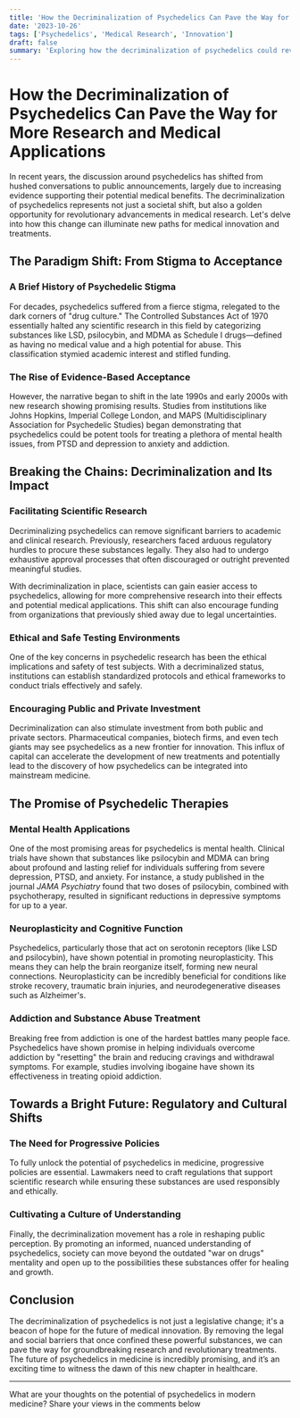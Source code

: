 ```yaml
---
title: 'How the Decriminalization of Psychedelics Can Pave the Way for More Research and Medical Applications'
date: '2023-10-26'
tags: ['Psychedelics', 'Medical Research', 'Innovation']
draft: false
summary: 'Exploring how the decriminalization of psychedelics could revolutionize medical research and open new doors for treatment options.'
---
```


# How the Decriminalization of Psychedelics Can Pave the Way for More Research and Medical Applications

In recent years, the discussion around psychedelics has shifted from hushed conversations to public announcements, largely due to increasing evidence supporting their potential medical benefits. The decriminalization of psychedelics represents not just a societal shift, but also a golden opportunity for revolutionary advancements in medical research. Let's delve into how this change can illuminate new paths for medical innovation and treatments.

## The Paradigm Shift: From Stigma to Acceptance

### A Brief History of Psychedelic Stigma
For decades, psychedelics suffered from a fierce stigma, relegated to the dark corners of "drug culture." The Controlled Substances Act of 1970 essentially halted any scientific research in this field by categorizing substances like LSD, psilocybin, and MDMA as Schedule I drugs—defined as having no medical value and a high potential for abuse. This classification stymied academic interest and stifled funding.

### The Rise of Evidence-Based Acceptance
However, the narrative began to shift in the late 1990s and early 2000s with new research showing promising results. Studies from institutions like Johns Hopkins, Imperial College London, and MAPS (Multidisciplinary Association for Psychedelic Studies) began demonstrating that psychedelics could be potent tools for treating a plethora of mental health issues, from PTSD and depression to anxiety and addiction.

## Breaking the Chains: Decriminalization and Its Impact

### Facilitating Scientific Research
Decriminalizing psychedelics can remove significant barriers to academic and clinical research. Previously, researchers faced arduous regulatory hurdles to procure these substances legally. They also had to undergo exhaustive approval processes that often discouraged or outright prevented meaningful studies.

With decriminalization in place, scientists can gain easier access to psychedelics, allowing for more comprehensive research into their effects and potential medical applications. This shift can also encourage funding from organizations that previously shied away due to legal uncertainties.

### Ethical and Safe Testing Environments
One of the key concerns in psychedelic research has been the ethical implications and safety of test subjects. With a decriminalized status, institutions can establish standardized protocols and ethical frameworks to conduct trials effectively and safely.

### Encouraging Public and Private Investment
Decriminalization can also stimulate investment from both public and private sectors. Pharmaceutical companies, biotech firms, and even tech giants may see psychedelics as a new frontier for innovation. This influx of capital can accelerate the development of new treatments and potentially lead to the discovery of how psychedelics can be integrated into mainstream medicine.

## The Promise of Psychedelic Therapies

### Mental Health Applications
One of the most promising areas for psychedelics is mental health. Clinical trials have shown that substances like psilocybin and MDMA can bring about profound and lasting relief for individuals suffering from severe depression, PTSD, and anxiety. For instance, a study published in the journal *JAMA Psychiatry* found that two doses of psilocybin, combined with psychotherapy, resulted in significant reductions in depressive symptoms for up to a year.

### Neuroplasticity and Cognitive Function
Psychedelics, particularly those that act on serotonin receptors (like LSD and psilocybin), have shown potential in promoting neuroplasticity. This means they can help the brain reorganize itself, forming new neural connections. Neuroplasticity can be incredibly beneficial for conditions like stroke recovery, traumatic brain injuries, and neurodegenerative diseases such as Alzheimer's.

### Addiction and Substance Abuse Treatment
Breaking free from addiction is one of the hardest battles many people face. Psychedelics have shown promise in helping individuals overcome addiction by "resetting" the brain and reducing cravings and withdrawal symptoms. For example, studies involving ibogaine have shown its effectiveness in treating opioid addiction.

## Towards a Bright Future: Regulatory and Cultural Shifts

### The Need for Progressive Policies
To fully unlock the potential of psychedelics in medicine, progressive policies are essential. Lawmakers need to craft regulations that support scientific research while ensuring these substances are used responsibly and ethically. 

### Cultivating a Culture of Understanding
Finally, the decriminalization movement has a role in reshaping public perception. By promoting an informed, nuanced understanding of psychedelics, society can move beyond the outdated "war on drugs" mentality and open up to the possibilities these substances offer for healing and growth.

## Conclusion

The decriminalization of psychedelics is not just a legislative change; it's a beacon of hope for the future of medical innovation. By removing the legal and social barriers that once confined these powerful substances, we can pave the way for groundbreaking research and revolutionary treatments. The future of psychedelics in medicine is incredibly promising, and it’s an exciting time to witness the dawn of this new chapter in healthcare.

---

What are your thoughts on the potential of psychedelics in modern medicine? Share your views in the comments below